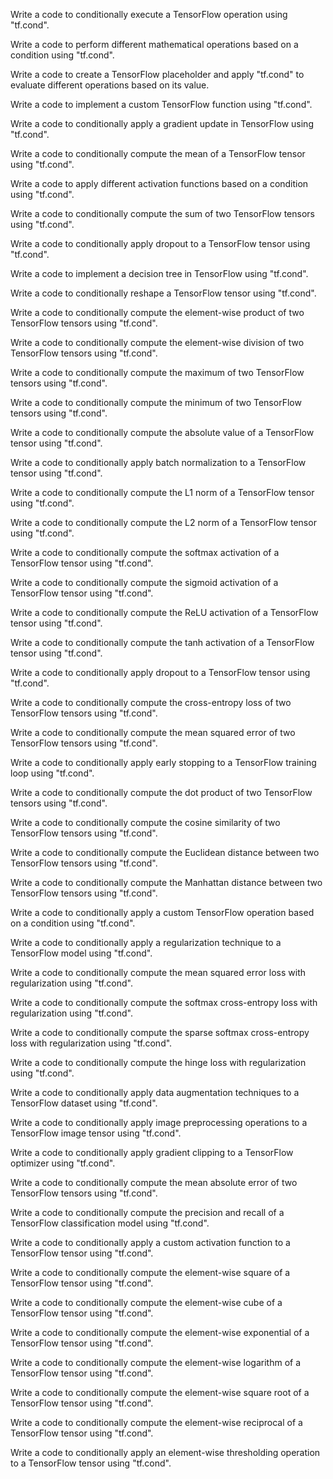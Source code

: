 Write a code to conditionally execute a TensorFlow operation using "tf.cond".

Write a code to perform different mathematical operations based on a condition using "tf.cond".

Write a code to create a TensorFlow placeholder and apply "tf.cond" to evaluate different operations based on its value.

Write a code to implement a custom TensorFlow function using "tf.cond".

Write a code to conditionally apply a gradient update in TensorFlow using "tf.cond".

Write a code to conditionally compute the mean of a TensorFlow tensor using "tf.cond".

Write a code to apply different activation functions based on a condition using "tf.cond".

Write a code to conditionally compute the sum of two TensorFlow tensors using "tf.cond".

Write a code to conditionally apply dropout to a TensorFlow tensor using "tf.cond".

Write a code to implement a decision tree in TensorFlow using "tf.cond".

Write a code to conditionally reshape a TensorFlow tensor using "tf.cond".

Write a code to conditionally compute the element-wise product of two TensorFlow tensors using "tf.cond".

Write a code to conditionally compute the element-wise division of two TensorFlow tensors using "tf.cond".

Write a code to conditionally compute the maximum of two TensorFlow tensors using "tf.cond".

Write a code to conditionally compute the minimum of two TensorFlow tensors using "tf.cond".

Write a code to conditionally compute the absolute value of a TensorFlow tensor using "tf.cond".

Write a code to conditionally apply batch normalization to a TensorFlow tensor using "tf.cond".

Write a code to conditionally compute the L1 norm of a TensorFlow tensor using "tf.cond".

Write a code to conditionally compute the L2 norm of a TensorFlow tensor using "tf.cond".

Write a code to conditionally compute the softmax activation of a TensorFlow tensor using "tf.cond".

Write a code to conditionally compute the sigmoid activation of a TensorFlow tensor using "tf.cond".

Write a code to conditionally compute the ReLU activation of a TensorFlow tensor using "tf.cond".

Write a code to conditionally compute the tanh activation of a TensorFlow tensor using "tf.cond".

Write a code to conditionally apply dropout to a TensorFlow tensor using "tf.cond".

Write a code to conditionally compute the cross-entropy loss of two TensorFlow tensors using "tf.cond".

Write a code to conditionally compute the mean squared error of two TensorFlow tensors using "tf.cond".

Write a code to conditionally apply early stopping to a TensorFlow training loop using "tf.cond".

Write a code to conditionally compute the dot product of two TensorFlow tensors using "tf.cond".

Write a code to conditionally compute the cosine similarity of two TensorFlow tensors using "tf.cond".

Write a code to conditionally compute the Euclidean distance between two TensorFlow tensors using "tf.cond".

Write a code to conditionally compute the Manhattan distance between two TensorFlow tensors using "tf.cond".

Write a code to conditionally apply a custom TensorFlow operation based on a condition using "tf.cond".

Write a code to conditionally apply a regularization technique to a TensorFlow model using "tf.cond".

Write a code to conditionally compute the mean squared error loss with regularization using "tf.cond".

Write a code to conditionally compute the softmax cross-entropy loss with regularization using "tf.cond".

Write a code to conditionally compute the sparse softmax cross-entropy loss with regularization using "tf.cond".

Write a code to conditionally compute the hinge loss with regularization using "tf.cond".

Write a code to conditionally apply data augmentation techniques to a TensorFlow dataset using "tf.cond".

Write a code to conditionally apply image preprocessing operations to a TensorFlow image tensor using "tf.cond".

Write a code to conditionally apply gradient clipping to a TensorFlow optimizer using "tf.cond".

Write a code to conditionally compute the mean absolute error of two TensorFlow tensors using "tf.cond".

Write a code to conditionally compute the precision and recall of a TensorFlow classification model using "tf.cond".

Write a code to conditionally apply a custom activation function to a TensorFlow tensor using "tf.cond".

Write a code to conditionally compute the element-wise square of a TensorFlow tensor using "tf.cond".

Write a code to conditionally compute the element-wise cube of a TensorFlow tensor using "tf.cond".

Write a code to conditionally compute the element-wise exponential of a TensorFlow tensor using "tf.cond".

Write a code to conditionally compute the element-wise logarithm of a TensorFlow tensor using "tf.cond".

Write a code to conditionally compute the element-wise square root of a TensorFlow tensor using "tf.cond".

Write a code to conditionally compute the element-wise reciprocal of a TensorFlow tensor using "tf.cond".

Write a code to conditionally apply an element-wise thresholding operation to a TensorFlow tensor using "tf.cond".